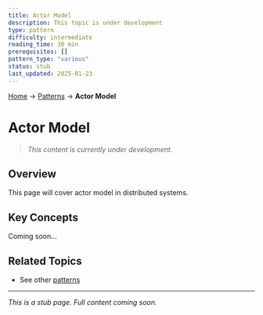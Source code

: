 ```yaml
---
title: Actor Model
description: This topic is under development
type: pattern
difficulty: intermediate
reading_time: 30 min
prerequisites: []
pattern_type: "various"
status: stub
last_updated: 2025-01-23
---
```


<!-- Navigation -->
[Home](../introduction/index.md) → [Patterns](index.md) → **Actor Model**

# Actor Model

> *This content is currently under development.*

## Overview

This page will cover actor model in distributed systems.

## Key Concepts

Coming soon...

## Related Topics

- See other [patterns](index.md)

---

*This is a stub page. Full content coming soon.*
